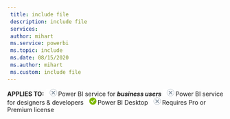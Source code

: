 ```yaml
---
 title: include file
 description: include file
 services: 
 author: mihart
 ms.service: powerbi
 ms.topic: include
 ms.date: 08/15/2020
 ms.author: mihart
 ms.custom: include file
---
```


<Token>**APPLIES TO:** ![no](media/no.png)Power BI service for ***business users*** ![no](media/no.png)Power BI service for designers & developers ![yes](media/yes.png)Power BI Desktop ![no](media/no.png)Requires Pro or Premium license </Token>
